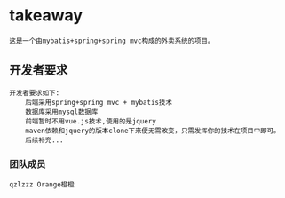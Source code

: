 # takeaway
    这是一个由mybatis+spring+spring mvc构成的外卖系统的项目。
## 开发者要求
    开发者要求如下:
        后端采用spring+spring mvc + mybatis技术
        数据库采用mysql数据库
        前端暂时不用vue.js技术,使用的是jquery
        maven依赖和jquery的版本clone下来便无需改变，只需发挥你的技术在项目中即可。
        后续补充...
### 团队成员
    qzlzzz Orange橙橙
